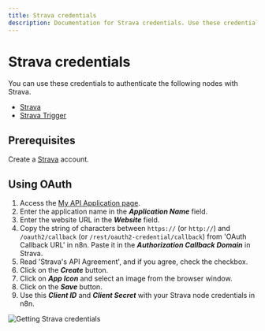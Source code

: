 ```yaml
---
title: Strava credentials
description: Documentation for Strava credentials. Use these credentials to authenticate Strava in n8n, a workflow automation platform.
---
```


# Strava credentials

You can use these credentials to authenticate the following nodes with Strava.

- [Strava](/integrations/builtin/app-nodes/n8n-nodes-base.strava/)
- [Strava Trigger](/integrations/builtin/trigger-nodes/n8n-nodes-base.stravatrigger/)

## Prerequisites

Create a [Strava](https://Strava.com) account.

## Using OAuth

1. Access the [My API Application page](https://www.strava.com/settings/api).
2. Enter the application name in the ***Application Name*** field.
3. Enter the website URL in the ***Website*** field.
4. Copy the string of characters between `https://` (or `http://`) and `/oauth2/callback` (or `/rest/oauth2-credential/callback`) from 'OAuth Callback URL' in n8n. Paste it in the ***Authorization Callback Domain*** in Strava.
5. Read 'Strava's API Agreement', and if you agree, check the checkbox.
6. Click on the ***Create*** button.
7. Click on ***App Icon*** and select an image from the browser window.
8. Click on the ***Save*** button.
9. Use this ***Client ID*** and ***Client Secret*** with your Strava node credentials in n8n.

![Getting Strava credentials](/_images/integrations/builtin/credentials/strava/using-oauth.gif)

